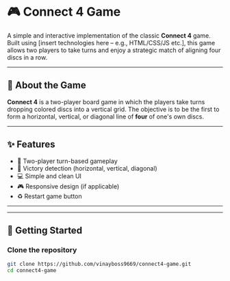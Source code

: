 # 🎮 Connect 4 Game

A simple and interactive implementation of the classic **Connect 4** game. Built using [insert technologies here – e.g., HTML/CSS/JS etc.], this game allows two players to take turns and enjoy a strategic match of aligning four discs in a row.

---

## 🧩 About the Game

**Connect 4** is a two-player board game in which the players take turns dropping colored discs into a vertical grid. The objective is to be the first to form a horizontal, vertical, or diagonal line of **four** of one's own discs.

---

## ✨ Features

- 🔄 Two-player turn-based gameplay
- 🎯 Victory detection (horizontal, vertical, diagonal)
- 💻 Simple and clean UI
- 🎮 Responsive design (if applicable)
- ♻️ Restart game button

---

---

## 🚀 Getting Started

### Clone the repository

```bash
git clone https://github.com/vinayboss9669/connect4-game.git
cd connect4-game
